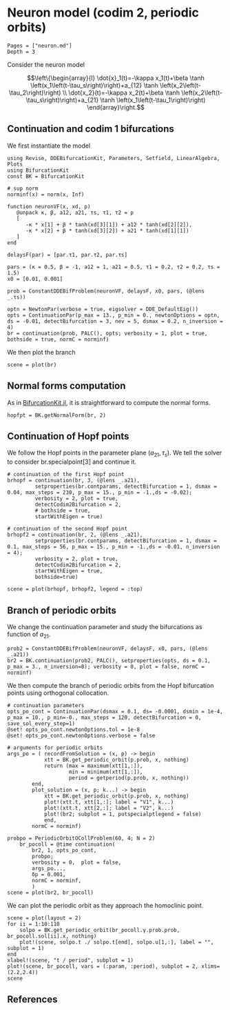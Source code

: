 # Neuron model (codim 2, periodic orbits)

```@contents
Pages = ["neuron.md"]
Depth = 3
```
Consider the neuron model

$$\left\{\begin{array}{l}
\dot{x}_1(t)=-\kappa x_1(t)+\beta \tanh \left(x_1\left(t-\tau_s\right)\right)+a_{12} \tanh \left(x_2\left(t-\tau_2\right)\right) \\
\dot{x_2}(t)=-\kappa x_2(t)+\beta \tanh \left(x_2\left(t-\tau_s\right)\right)+a_{21} \tanh \left(x_1\left(t-\tau_1\right)\right)
\end{array}\right.$$


## Continuation and codim 1 bifurcations

We first instantiate the model

```@example TUTneuron
using Revise, DDEBifurcationKit, Parameters, Setfield, LinearAlgebra, Plots
using BifurcationKit
const BK = BifurcationKit

# sup norm
norminf(x) = norm(x, Inf)

function neuronVF(x, xd, p)
   @unpack κ, β, a12, a21, τs, τ1, τ2 = p
   [
      -κ * x[1] + β * tanh(xd[3][1]) + a12 * tanh(xd[2][2]),
      -κ * x[2] + β * tanh(xd[3][2]) + a21 * tanh(xd[1][1])
   ]
end

delaysF(par) = [par.τ1, par.τ2, par.τs]

pars = (κ = 0.5, β = -1, a12 = 1, a21 = 0.5, τ1 = 0.2, τ2 = 0.2, τs = 1.5)
x0 = [0.01, 0.001]

prob = ConstantDDEBifProblem(neuronVF, delaysF, x0, pars, (@lens _.τs))

optn = NewtonPar(verbose = true, eigsolver = DDE_DefaultEig())
opts = ContinuationPar(p_max = 13., p_min = 0., newtonOptions = optn, ds = -0.01, detectBifurcation = 3, nev = 5, dsmax = 0.2, n_inversion = 4)
br = continuation(prob, PALC(), opts; verbosity = 1, plot = true, bothside = true, normC = norminf)
```

We then plot the branch

```@example TUTneuron
scene = plot(br)
```

## Normal forms computation

As in [BifurcationKit.jl](https://github.com/rveltz/BifurcationKit.jl), it is straightforward to compute the normal forms.

```@example TUTneuron
hopfpt = BK.getNormalForm(br, 2)
```

## Continuation of Hopf points
We follow the Hopf points in the parameter plane $(a_{21},\tau_s)$. We tell the solver to consider br.specialpoint[3] and continue it.

```@example TUTneuron
# continuation of the first Hopf point
brhopf = continuation(br, 3, (@lens _.a21),
         setproperties(br.contparams, detectBifurcation = 1, dsmax = 0.04, max_steps = 230, p_max = 15., p_min = -1.,ds = -0.02);
         verbosity = 2, plot = true,
         detectCodim2Bifurcation = 2,
         # bothside = true,
         startWithEigen = true)

# continuation of the second Hopf point
brhopf2 = continuation(br, 2, (@lens _.a21),
         setproperties(br.contparams, detectBifurcation = 1, dsmax = 0.1, max_steps = 56, p_max = 15., p_min = -1.,ds = -0.01, n_inversion = 4);
         verbosity = 2, plot = true,
         detectCodim2Bifurcation = 2,
         startWithEigen = true,
         bothside=true)

scene = plot(brhopf, brhopf2, legend = :top)
```

## Branch of periodic orbits

We change the continuation parameter and study the bifurcations as function of $a_{21}$.

```@example TUTneuron
prob2 = ConstantDDEBifProblem(neuronVF, delaysF, x0, pars, (@lens _.a21))
br2 = BK.continuation(prob2, PALC(), setproperties(opts, ds = 0.1, p_max = 3., n_inversion=8); verbosity = 0, plot = false, normC = norminf)
```

We then compute the branch of periodic orbits from the Hopf bifurcation points using orthogonal collocation.

```@example TUTneuron
# continuation parameters
opts_po_cont = ContinuationPar(dsmax = 0.1, ds= -0.0001, dsmin = 1e-4, p_max = 10., p_min=-0., max_steps = 120, detectBifurcation = 0, save_sol_every_step=1)
@set! opts_po_cont.newtonOptions.tol = 1e-8
@set! opts_po_cont.newtonOptions.verbose = false

# arguments for periodic orbits
args_po = (	recordFromSolution = (x, p) -> begin
			xtt = BK.get_periodic_orbit(p.prob, x, nothing)
			return (max = maximum(xtt[1,:]),
					min = minimum(xtt[1,:]),
					period = getperiod(p.prob, x, nothing))
		end,
		plot_solution = (x, p; k...) -> begin
			xtt = BK.get_periodic_orbit(p.prob, x, nothing)
			plot!(xtt.t, xtt[1,:]; label = "V1", k...)
			plot!(xtt.t, xtt[2,:]; label = "V2", k...)
			plot!(br2; subplot = 1, putspecialptlegend = false)
			end,
		normC = norminf)

probpo = PeriodicOrbitOCollProblem(60, 4; N = 2)
	br_pocoll = @time continuation(
		br2, 1, opts_po_cont,
		probpo;
		verbosity = 0,	plot = false,
		args_po...,
		δp = 0.001,
		normC = norminf,
		)
scene = plot(br2, br_pocoll)		
```

We can plot the periodic orbit as they approach the homoclinic point.

```@example TUTneuron
scene = plot(layout = 2)
for ii = 1:10:110
	solpo = BK.get_periodic_orbit(br_pocoll.γ.prob.prob, br_pocoll.sol[ii].x, nothing)
	plot!(scene, solpo.t ./ solpo.t[end], solpo.u[1,:], label = "", subplot = 1)
end
xlabel!(scene, "t / period", subplot = 1)
plot!(scene, br_pocoll, vars = (:param, :period), subplot = 2, xlims=(2.2,2.4))
scene
```

## References
